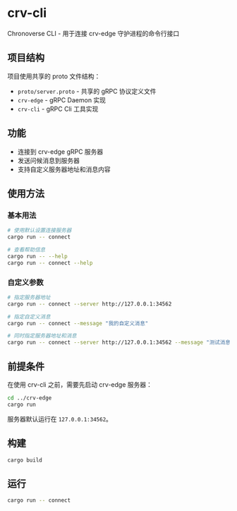 # crv-cli

Chronoverse CLI - 用于连接 crv-edge 守护进程的命令行接口

## 项目结构

项目使用共享的 proto 文件结构：
- `proto/server.proto` - 共享的 gRPC 协议定义文件
- `crv-edge` - gRPC Daemon 实现
- `crv-cli` - gRPC Cli 工具实现

## 功能

- 连接到 crv-edge gRPC 服务器
- 发送问候消息到服务器
- 支持自定义服务器地址和消息内容

## 使用方法

### 基本用法

```bash
# 使用默认设置连接服务器
cargo run -- connect

# 查看帮助信息
cargo run -- --help
cargo run -- connect --help
```

### 自定义参数

```bash
# 指定服务器地址
cargo run -- connect --server http://127.0.0.1:34562

# 指定自定义消息
cargo run -- connect --message "我的自定义消息"

# 同时指定服务器地址和消息
cargo run -- connect --server http://127.0.0.1:34562 --message "测试消息"
```

## 前提条件

在使用 crv-cli 之前，需要先启动 crv-edge 服务器：

```bash
cd ../crv-edge
cargo run
```

服务器默认运行在 `127.0.0.1:34562`。

## 构建

```bash
cargo build
```

## 运行

```bash
cargo run -- connect
```
